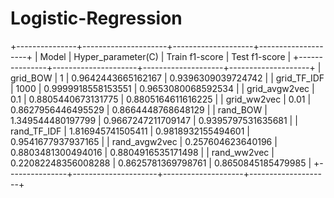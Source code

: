 # Logistic-Regression
+---------------+---------------------+--------------------+--------------------+ |     Model     |  Hyper_parameter(C) |   Train f1-score   |   Test f1-score    | +---------------+---------------------+--------------------+--------------------+ |    grid_BOW   |          1          | 0.9642443665162167 | 0.9396309039724742 | |  grid_TF_IDF  |         1000        | 0.9999918558153551 | 0.9653080068592534 | | grid_avgw2vec |         0.1         | 0.8805440673131775 | 0.8805164611616225 | |  grid_ww2vec  |         0.01        | 0.8627956446495529 | 0.8664448768648129 | |    rand_BOW   |  1.349544480197799  | 0.9667247211709147 | 0.9395797531635681 | |  rand_TF_IDF  |  1.816945741505411  | 0.9818932155494601 | 0.9541677937937165 | | rand_avgw2vec |  0.257604623640196  | 0.8803481300494016 | 0.8804916535171498 | |  rand_ww2vec  | 0.22082248356008288 | 0.8625781369798761 | 0.8650845185479985 | +---------------+---------------------+--------------------+--------------------+
